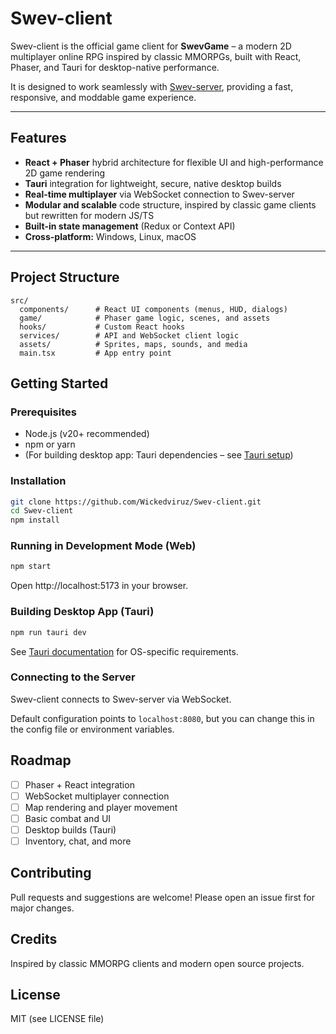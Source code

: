 # Swev-client

Swev-client is the official game client for **SwevGame** – a modern 2D multiplayer online RPG inspired by classic MMORPGs, built with React, Phaser, and Tauri for desktop-native performance.

It is designed to work seamlessly with [Swev-server](https://github.com/Wickedviruz/Swev-server), providing a fast, responsive, and moddable game experience.

---

## Features

- **React + Phaser** hybrid architecture for flexible UI and high-performance 2D game rendering
- **Tauri** integration for lightweight, secure, native desktop builds
- **Real-time multiplayer** via WebSocket connection to Swev-server
- **Modular and scalable** code structure, inspired by classic game clients but rewritten for modern JS/TS
- **Built-in state management** (Redux or Context API)
- **Cross-platform:** Windows, Linux, macOS

---

## Project Structure

```plaintext
src/
  components/      # React UI components (menus, HUD, dialogs)
  game/            # Phaser game logic, scenes, and assets
  hooks/           # Custom React hooks
  services/        # API and WebSocket client logic
  assets/          # Sprites, maps, sounds, and media
  main.tsx         # App entry point
```

## Getting Started

### Prerequisites

- Node.js (v20+ recommended)
- npm or yarn
- (For building desktop app: Tauri dependencies – see [Tauri setup](https://tauri.app/v1/guides/getting-started/prerequisites))

### Installation

```bash
git clone https://github.com/Wickedviruz/Swev-client.git
cd Swev-client
npm install
```

### Running in Development Mode (Web)

```bash
npm start
```

Open http://localhost:5173 in your browser.

### Building Desktop App (Tauri)

```bash
npm run tauri dev
```

See [Tauri documentation](https://tauri.app/v1/guides/) for OS-specific requirements.

### Connecting to the Server

Swev-client connects to Swev-server via WebSocket.

Default configuration points to `localhost:8080`, but you can change this in the config file or environment variables.

## Roadmap

- [ ] Phaser + React integration
- [ ] WebSocket multiplayer connection
- [ ] Map rendering and player movement
- [ ] Basic combat and UI
- [ ] Desktop builds (Tauri)
- [ ] Inventory, chat, and more

## Contributing

Pull requests and suggestions are welcome! Please open an issue first for major changes.

## Credits

Inspired by classic MMORPG clients and modern open source projects.

## License

MIT (see LICENSE file)